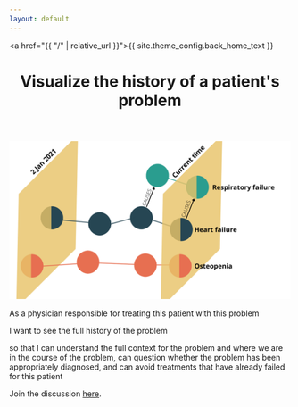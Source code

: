 ```yaml
---
layout: default
---
```


<a href="{{ "/" | relative_url }}">{{ site.theme_config.back_home_text }}</a>

<header>
  <h1>Visualize the history of a patient's problem 
</h1>
</header>

![Problems over time](/images/Track_problems_over_time.png)

As a physician responsible for treating this patient with this problem

I want to see the full history of the problem

so that I can understand the full context for the problem and where we are in the course of the problem, can question whether the problem has been appropriately diagnosed, and can avoid treatments that have already failed for this patient

Join the discussion [here](https://github.com/MIS-GrApH-AI/mis-graph-ai.github.io/discussions/17).
